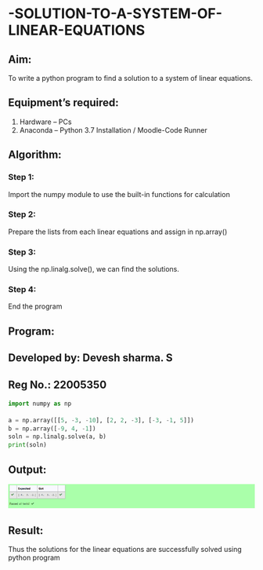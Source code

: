 # -SOLUTION-TO-A-SYSTEM-OF-LINEAR-EQUATIONS
## Aim:
To write a python program to find a solution to a system of linear equations.
## Equipment’s required:
1. 	Hardware – PCs
2. 	Anaconda – Python 3.7 Installation / Moodle-Code Runner
## Algorithm:
### Step 1: 
Import the numpy module to use the built-in functions for calculation
### Step 2: 
Prepare the lists from each linear equations and assign in np.array()
### Step 3: 
Using the np.linalg.solve(), we can find the solutions.
### Step 4: 
End the program
## Program:
## Developed by: Devesh sharma. S
## Reg No.: 22005350
~~~py
import numpy as np

a = np.array([[5, -3, -10], [2, 2, -3], [-3, -1, 5]])
b = np.array([-9, 4, -1])
soln = np.linalg.solve(a, b)
print(soln)
~~~

## Output:
![output](./Screenshot%20from%202023-01-28%2015-57-11.png)

## Result: 
Thus the solutions for the linear equations are successfully solved using python program

